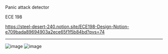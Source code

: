Panic attack detector

ECE 198

https://steel-desert-240.notion.site/ECE198-Design-Notion-e709bada89694903a2ece65f1f5b84bd?pvs=74

---
![image](https://github.com/user-attachments/assets/a52c1e7b-c35e-45bf-97d4-e4f546607e7f)
![image](https://github.com/user-attachments/assets/bebc6a25-b4ba-416a-b89c-f595099a9903)
